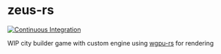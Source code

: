 # zeus-rs
[![Continuous Integration](https://github.com/AlecGoncharow/project-name-tbd/actions/workflows/rust.yml/badge.svg)](https://github.com/AlecGoncharow/project-name-tbd/actions/workflows/rust.yml)

WIP city builder game with custom engine using [wgpu-rs](https://github.com/gfx-rs/wgpu-rs) for rendering
